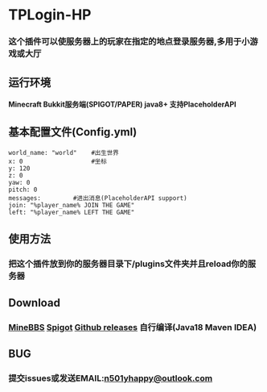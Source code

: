 # TPLogin-HP


### 这个插件可以使服务器上的玩家在指定的地点登录服务器,多用于小游戏或大厅

## 运行环境

#### Minecraft Bukkit服务端(SPIGOT/PAPER)   java8+ 支持PlaceholderAPI

## 基本配置文件(Config.yml)
    world_name: "world"    #出生世界
    x: 0                   #坐标
    y: 120
    z: 0
    yaw: 0
    pitch: 0
    messages:         #进出消息(PlaceholderAPI support)
    join: "%player_name% JOIN THE GAME"
    left: "%player_name% LEFT THE GAME"
## 使用方法
### 把这个插件放到你的服务器目录下/plugins文件夹并且reload你的服务器

## Download
### [MineBBS](https://markdown.com.cn) [Spigot](https://markdown.com.cn) [Github releases](https://github.com/N501YHappy/TpLogin-HP/releases) 自行编译(Java18 Maven IDEA)

## BUG
### 提交issues或发送EMAIL:n501yhappy@outlook.com
